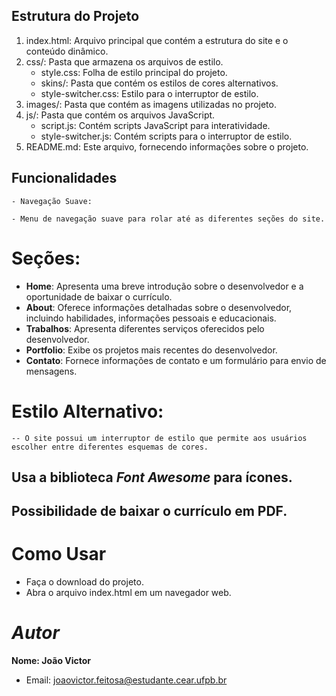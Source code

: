


## Estrutura do Projeto

  1. index.html: Arquivo principal que contém a estrutura do site e o conteúdo dinâmico.
  2. css/: Pasta que armazena os arquivos de estilo.
     - style.css: Folha de estilo principal do projeto.
     -  skins/: Pasta que contém os estilos de cores alternativos.
     - style-switcher.css: Estilo para o interruptor de estilo.
  3. images/: Pasta que contém as imagens utilizadas no projeto.
  4. js/: Pasta que contém os arquivos JavaScript.
     - script.js: Contém scripts JavaScript para interatividade.
     - style-switcher.js: Contém scripts para o interruptor de estilo.
  5. README.md: Este arquivo, fornecendo informações sobre o projeto.


## Funcionalidades
    - Navegação Suave:

    - Menu de navegação suave para rolar até as diferentes seções do site.
# Seções:

  - **Home**: Apresenta uma breve introdução sobre o desenvolvedor e a oportunidade de baixar o currículo.
  - **About**: Oferece informações detalhadas sobre o desenvolvedor, incluindo habilidades, informações pessoais e educacionais.
  - **Trabalhos**: Apresenta diferentes serviços oferecidos pelo desenvolvedor.
  - **Portfolio**: Exibe os projetos mais recentes do desenvolvedor.
  - **Contato**: Fornece informações de contato e um formulário para envio de mensagens.


# Estilo Alternativo:

    -- O site possui um interruptor de estilo que permite aos usuários escolher entre diferentes esquemas de cores.

## Usa a biblioteca *Font Awesome* para ícones.


## Possibilidade de baixar o currículo em PDF.


# Como Usar
- Faça o download do projeto.
- Abra o arquivo index.html em um navegador web.


# *Autor*
**Nome: João Victor**
- Email: joaovictor.feitosa@estudante.cear.ufpb.br 


